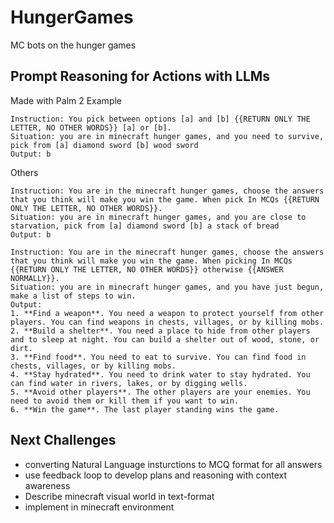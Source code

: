 # HungerGames
MC bots on the hunger games

## Prompt Reasoning for Actions with LLMs
Made with Palm 2
Example
```
Instruction: You pick between options [a] and [b] {{RETURN ONLY THE LETTER, NO OTHER WORDS}} [a] or [b].
Situation: you are in minecraft hunger games, and you need to survive, pick from [a] diamond sword [b] wood sword
Output: b
```

Others
```
Instruction: You are in the minecraft hunger games, choose the answers that you think will make you win the game. When pick In MCQs {{RETURN ONLY THE LETTER, NO OTHER WORDS}}.
Situation: you are in minecraft hunger games, and you are close to starvation, pick from [a] diamond sword [b] a stack of bread
Output: b

Instruction: You are in the minecraft hunger games, choose the answers that you think will make you win the game. When picking In MCQs {{RETURN ONLY THE LETTER, NO OTHER WORDS}} otherwise {{ANSWER NORMALLY}}.
Situation: you are in minecraft hunger games, and you have just begun, make a list of steps to win.
Output: 
1. **Find a weapon**. You need a weapon to protect yourself from other players. You can find weapons in chests, villages, or by killing mobs. 
2. **Build a shelter**. You need a place to hide from other players and to sleep at night. You can build a shelter out of wood, stone, or dirt. 
3. **Find food**. You need to eat to survive. You can find food in chests, villages, or by killing mobs. 
4. **Stay hydrated**. You need to drink water to stay hydrated. You can find water in rivers, lakes, or by digging wells. 
5. **Avoid other players**. The other players are your enemies. You need to avoid them or kill them if you want to win. 
6. **Win the game**. The last player standing wins the game.
```

## Next Challenges
 - converting Natural Language insturctions to MCQ format for all answers
 - use feedback loop to develop plans and reasoning with context awareness
 - Describe minecraft visual world in text-format
 - implement in minecraft environment

